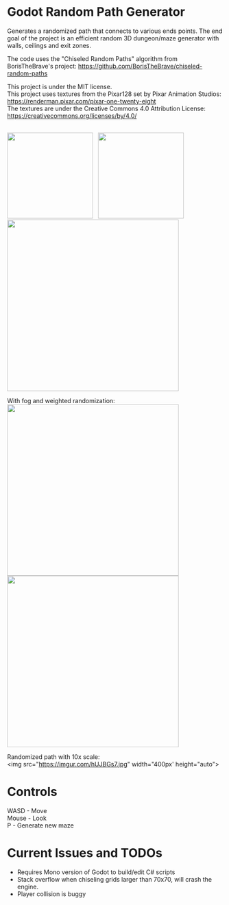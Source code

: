 # Godot Random Path Generator
Generates a randomized path that connects to various ends points. The end goal of the project is an efficient random 3D dungeon/maze generator with walls, ceilings and exit zones.

The code uses the "Chiseled Random Paths" algorithm from BorisTheBrave's project: https://github.com/BorisTheBrave/chiseled-random-paths

This project is under the MIT license.
<br>
This project uses textures from the Pixar128 set by Pixar Animation Studios: https://renderman.pixar.com/pixar-one-twenty-eight
<br>
The textures are under the Creative Commons 4.0 Attribution License: https://creativecommons.org/licenses/by/4.0/

<br>
<div>
  <img src="https://imgur.com/EBIWFST.jpg" width="200px" height="auto">
  &nbsp
  <img src="https://imgur.com/MgUCGKP.jpg" width="200px" height="auto">
</div>

<img src="https://imgur.com/5XJuvQF.jpg" width="400px" height="auto">

With fog and weighted randomization:
<br>
<img src="https://imgur.com/yTUWto8.jpg" width="400px" height="auto">
<br>
<img src="https://imgur.com/3XbQUbQ.jpg" width="400px" height="auto">

Randomized path with 10x scale:
<br>
<img src="https://imgur.com/hUJBGs7.jpg" width="400px' height="auto">

# Controls
WASD - Move 
<br>
Mouse - Look
<br>
P - Generate new maze

# Current Issues and TODOs
  - Requires Mono version of Godot to build/edit C# scripts
  - Stack overflow when chiseling grids larger than 70x70, will crash the engine.
  - Player collision is buggy
